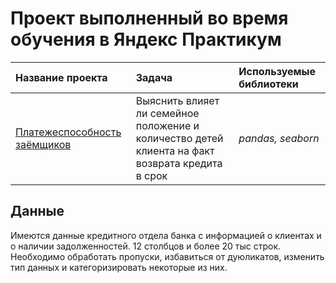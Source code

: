 # Проект выполненный во время обучения в Яндекс Практикум
| Название проекта | Задача | Используемые библиотеки | 
| :---------------------- | :---------------------- | :---------------------- |
| [Платежеспособность заёмщиков](Платежеспособность_заёмщиков.ipynb) | Выяснить влияет ли семейное положение и количество детей клиента на факт возврата кредита в срок| *pandas, seaborn* |

## Данные
Имеются данные кредитного отдела банка с информацией о клиентах и о наличии задолженностей. 12 столбцов и более 20 тыс строк. Необходимо обработать пропуски, избавиться от дуюликатов, изменить тип данных и категоризировать некоторые из них.
